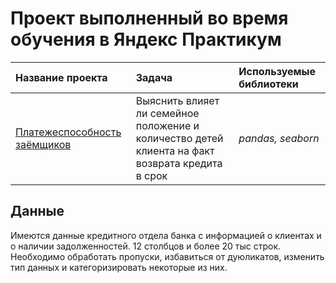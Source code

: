 # Проект выполненный во время обучения в Яндекс Практикум
| Название проекта | Задача | Используемые библиотеки | 
| :---------------------- | :---------------------- | :---------------------- |
| [Платежеспособность заёмщиков](Платежеспособность_заёмщиков.ipynb) | Выяснить влияет ли семейное положение и количество детей клиента на факт возврата кредита в срок| *pandas, seaborn* |

## Данные
Имеются данные кредитного отдела банка с информацией о клиентах и о наличии задолженностей. 12 столбцов и более 20 тыс строк. Необходимо обработать пропуски, избавиться от дуюликатов, изменить тип данных и категоризировать некоторые из них.
